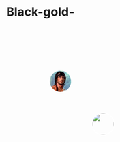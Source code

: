 # Black-gold- 


<!DOCTYPE html>
<html lang="fr">
<head>
    <meta charset="UTF-8">
    <meta name="viewport" content="width=device-width, initial-scale=1.0">
    <title>Stratégie de Combat</title>
    <style>
        body {
            margin: 0;
            overflow: hidden;
        }
        #map {
            width: 100vw;
            height: 100vh;
            background: url('https://github.com/lilouxw/Black-gold-/raw/main/map.jpg') no-repeat center center;
            background-size: cover;
            position: relative;
        }
        .unit {
            width: 50px;
            height: 50px;
            position: absolute;
            cursor: grab;
            border-radius: 50%;
            object-fit: cover;
            border: 2px solid white;
        }
    </style>
</head>
<body>
    <div id="map">
        <img src="player1.jpg" class="unit" style="top: 100px; left: 100px;" draggable="true" ondragstart="drag(event)" id="unit1">
        <img src="player2.jpg" class="unit" style="top: 200px; left: 200px;" draggable="true" ondragstart="drag(event)" id="unit2">
    </div>
    
    <script>
        function drag(event) {
            event.dataTransfer.setData("text", event.target.id);
        }

        function touchMove(event) {
            let touch = event.touches[0];
            let element = document.elementFromPoint(touch.clientX, touch.clientY);
            if (element && element.classList.contains('unit')) {
                element.style.left = touch.clientX - 25 + 'px';
                element.style.top = touch.clientY - 25 + 'px';
            }
        }

        document.getElementById("map").addEventListener("dragover", function(event) {
            event.preventDefault();
        });

        document.getElementById("map").addEventListener("drop", function(event) {
            event.preventDefault();
            let data = event.dataTransfer.getData("text");
            let unit = document.getElementById(data);
            unit.style.left = event.clientX - 25 + "px";
            unit.style.top = event.clientY - 25 + "px";
        });

        document.getElementById("map").addEventListener("touchmove", function(event) {
            event.preventDefault();
            touchMove(event);
        });
    </script>
</body>
</html>
